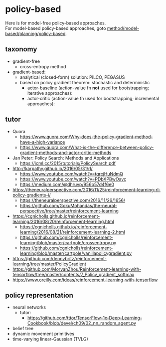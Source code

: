 # policy-based
Here is for model-free policy-based approaches. </br>
For model-based policy-based approaches, goto [method/model-based/planning/policy-based](https://github.com/tttor/rl-foundation/tree/master/method/model-based/planning/policy-based).

## taxonomy
* gradient-free
  * cross-entropy method
* gradient-based:
  * analytical (closed-form) solution:
    PILCO, PEGASUS
  * based on policy gradient theorem: stochastic and deterministic
    * actor-baseline (action-value fn **not** used for bootstrapping; iterative approaches):
    * actor-critic (action-value fn used for bootstrapping; incremental approaches): </br>

## tutor
* Quora
  * https://www.quora.com/Why-does-the-policy-gradient-method-have-a-high-variance
  * https://www.quora.com/What-is-the-difference-between-policy-gradient-methods-and-actor-critic-methods
* Jan Peter: Policy Search: Methods and Applications
  * https://icml.cc/2015/tutorials/PolicySearch.pdf
* http://karpathy.github.io/2016/05/31/rl/
  * https://www.youtube.com/watch?v=tqrcjHuNdmQ
  * https://www.youtube.com/watch?v=PDbXPBwOavc
  * https://medium.com/@dhruvp/956b57d4f6e0
* https://theneuralperspective.com/2016/11/25/reinforcement-learning-rl-policy-gradients-i/
  * https://theneuralperspective.com/2016/11/26/1656/
  * https://github.com/GokuMohandas/the-neural-perspective/tree/master/reinforcement-learning
* https://cgnicholls.github.io/reinforcement-learning/2016/08/20/reinforcement-learning.html
  * https://cgnicholls.github.io/reinforcement-learning/2016/08/21/reinforcement-learning-2.html
  * https://github.com/cgnicholls/reinforcement-learning/blob/master/cartpole/crossentropy.py
  * https://github.com/cgnicholls/reinforcement-learning/blob/master/cartpole/vanillapolicygradient.py
* https://github.com/dennybritz/reinforcement-learning/tree/master/PolicyGradient
* https://github.com/MorvanZhou/Reinforcement-learning-with-tensorflow/tree/master/contents/7_Policy_gradient_softmax
* https://www.oreilly.com/ideas/reinforcement-learning-with-tensorflow

## policy representation
* neural networks
  * tutor:
    * https://github.com/tttor/TensorFlow-1x-Deep-Learning-Cookbook/blob/devel/ch09/02_nn_random_agent.py
* belief tree
* dynamic movement primitives
* time-varying linear-Gaussian (TVLG)
